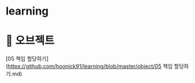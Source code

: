 # learning



# :pushpin: 오브젝트

[05 책임 할당하기](https://github.com/hoonick91/learning/blob/master/object/05 책임 할당하기.md)



